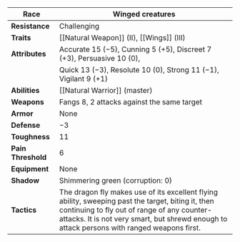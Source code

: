 
| **Race**           | Winged creatures                                                  |
| ------------------ | ------------------------------------------------------------------ |
| **Resistance**     | Challenging                                                        |
| **Traits**         | [[Natural Weapon]] (II), [[Wings]] (III)                           |
| **Attributes**     | Accurate 15 (−5), Cunning 5 (+5), Discreet 7 (+3), Persuasive 10 (0), |
|                    | Quick 13 (−3), Resolute 10 (0), Strong 11 (−1), Vigilant 9 (+1)     |
| **Abilities**      | [[Natural Warrior]] (master)                                       |
| **Weapons**        | Fangs 8, 2 attacks against the same target                         |
| **Armor**          | None                                                               |
| **Defense**        | −3                                                                 |
| **Toughness**      | 11                                                                 |
| **Pain Threshold** | 6                                                                  |
| **Equipment**      | None                                                               |
| **Shadow**         | Shimmering green (corruption: 0)                                   |
| **Tactics**        | The dragon fly makes use of its excellent flying ability, sweeping past the target, biting it, then continuing to fly out of range of any counter-attacks. It is not very smart, but shrewd enough to attack persons with ranged weapons first. |